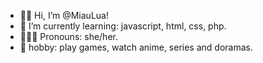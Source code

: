 - 👋🏻 Hi, I’m @MiauLua!
- 🌱 I’m currently learning: javascript, html, css, php.
- 💁🏻‍♀️ Pronouns: she/her.
- 🩷 hobby: play games, watch anime, series and doramas.

<!---
MiauLua/MiauLua is a ✨ special ✨ repository because its `README.md` (this file) appears on your GitHub profile.
You can click the Preview link to take a look at your changes.
--->
